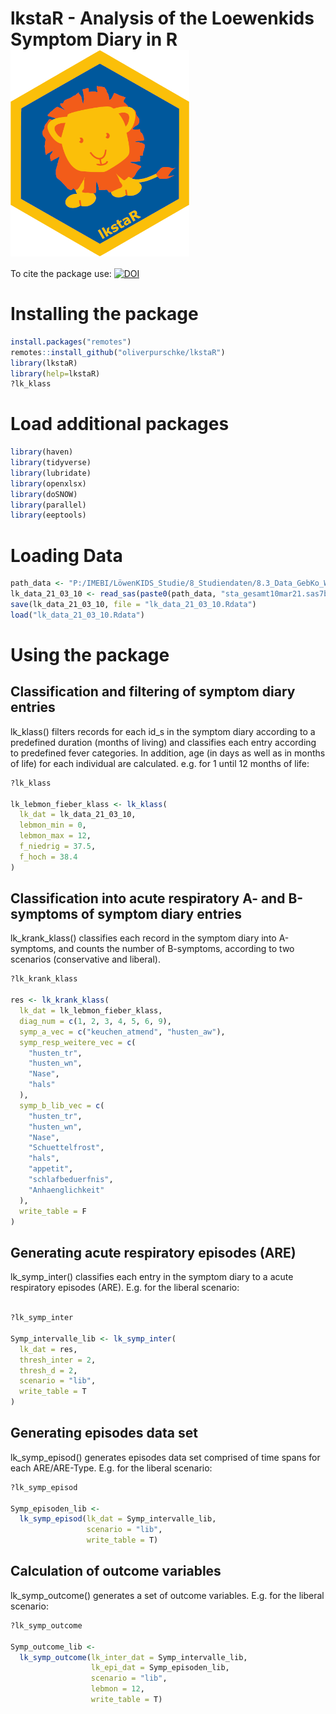 # lkstaR - Analysis of the Loewenkids Symptom Diary in R <img src='https://github.com/oliverpurschke/lkstaR/blob/main/lkstaR_small.png' align="center" height="330"/>

To cite the package use:
[![DOI](https://zenodo.org/badge/DOI/10.5281/zenodo.4643786.svg)](https://doi.org/10.5281/zenodo.4643786)


Installing the package
================

``` r
install.packages("remotes")
remotes::install_github("oliverpurschke/lkstaR")
library(lkstaR)
library(help=lkstaR)
?lk_klass
```

Load additional packages
================

``` r
library(haven)
library(tidyverse)
library(lubridate)
library(openxlsx)
library(doSNOW)
library(parallel)
library(eeptools)
```

Loading Data
================

``` r
path_data <- "P:/IMEBI/LöwenKIDS_Studie/8_Studiendaten/8.3_Data_GebKo_Work/8.3.2_Symptomtagebuch/SAS_Datensatz_permanent/"
lk_data_21_03_10 <- read_sas(paste0(path_data, "sta_gesamt10mar21.sas7bdat"))
save(lk_data_21_03_10, file = "lk_data_21_03_10.Rdata")
load("lk_data_21_03_10.Rdata")
```
Using the package
================
Classification and filtering of symptom diary entries
------------------
lk_klass() filters records for each id_s in the symptom diary according to a predefined duration (months of living) and classifies each entry according to predefined fever categories. In addition, age (in days as well as in months of life) for each individual are calculated.
e.g. for 1 until 12 months of life:

``` r
?lk_klass

lk_lebmon_fieber_klass <- lk_klass(
  lk_dat = lk_data_21_03_10,
  lebmon_min = 0,
  lebmon_max = 12,
  f_niedrig = 37.5,
  f_hoch = 38.4
)
```

Classification into acute respiratory A- and B-symptoms of symptom diary entries
------------------
lk_krank_klass() classifies each record in the symptom diary into A-symptoms, and counts the number of B-symptoms, according to two scenarios (conservative and liberal).

``` r
?lk_krank_klass

res <- lk_krank_klass(
  lk_dat = lk_lebmon_fieber_klass,
  diag_num = c(1, 2, 3, 4, 5, 6, 9),
  symp_a_vec = c("keuchen_atmend", "husten_aw"),
  symp_resp_weitere_vec = c(
    "husten_tr",
    "husten_wn",
    "Nase",
    "hals"
  ), 
  symp_b_lib_vec = c(
    "husten_tr",
    "husten_wn",
    "Nase",
    "Schuettelfrost",
    "hals",
    "appetit",
    "schlafbeduerfnis",
    "Anhaenglichkeit"
  ),
  write_table = F
)
```

Generating acute respiratory episodes (ARE)
------------------
lk_symp_inter() classifies each entry in the symptom diary to a acute respiratory episodes (ARE). E.g. for the liberal scenario:

``` r

?lk_symp_inter

Symp_intervalle_lib <- lk_symp_inter(
  lk_dat = res,
  thresh_inter = 2,
  thresh_d = 2,
  scenario = "lib",
  write_table = T
)

```

Generating episodes data set
------------------
lk_symp_episod() generates episodes data set comprised of time spans for each ARE/ARE-Type. E.g. for the liberal scenario:

``` r
?lk_symp_episod

Symp_episoden_lib <-
  lk_symp_episod(lk_dat = Symp_intervalle_lib,
                 scenario = "lib",
                 write_table = T)
```


Calculation of outcome variables
------------------
lk_symp_outcome() generates a set of outcome variables. E.g. for the liberal scenario:

``` r
?lk_symp_outcome

Symp_outcome_lib <-
  lk_symp_outcome(lk_inter_dat = Symp_intervalle_lib,
                  lk_epi_dat = Symp_episoden_lib,
                  scenario = "lib",
                  lebmon = 12,
                  write_table = T)
```

